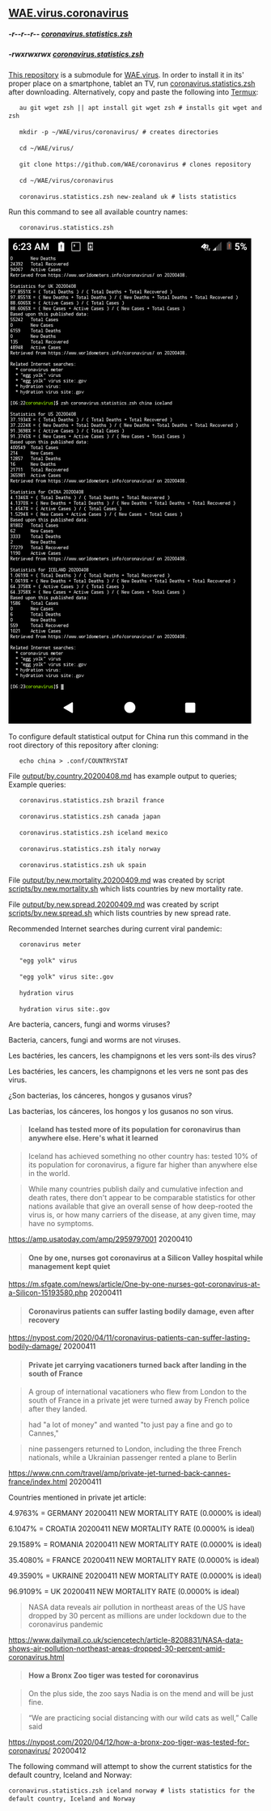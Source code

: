 <link rel="prerender" href="https://github.com/WAE/coronavirus">

## [WAE.virus.coronavirus](https://github.com/WAE/coronavirus)

##### -r--r--r-- [coronavirus.statistics.zsh](https://raw.githubusercontent.com/WAE/coronavirus/master/coronavirus.statistics.zsh)
##### -rwxrwxrwx [coronavirus.statistics.zsh](https://wae.github.io/coronavirus/coronavirus.statistics.zsh)

[This repository](https://github.com/WAE/coronavirus) is a submodule for [WAE.virus](https://github.com/WAE/virus).  In order to install it in its' proper place on a smartphone, tablet an TV, run [coronavirus.statistics.zsh](https://raw.githubusercontent.com/WAE/coronavirus/master/coronavirus.statistics.zsh) after downloading.  Alternatively, copy and paste the following into [Termux](https://github.com/termux):

```
   au git wget zsh || apt install git wget zsh # installs git wget and zsh

   mkdir -p ~/WAE/virus/coronavirus/ # creates directories

   cd ~/WAE/virus/

   git clone https://github.com/WAE/coronavirus # clones repository

   cd ~/WAE/virus/coronavirus

   coronavirus.statistics.zsh new-zealand uk # lists statistics
```
Run this command to see all available country names:
```
   coronavirus.statistics.zsh
```
[![Screenshot_20200408-062343.png](https://github.com/WAE/coronavirus/raw/master/docs/images/Screenshot_20200408-062343.png)](https://github.com/WAE/coronavirus/raw/master/docs/images/Screenshot_20200408-062343.png)

To configure default statistical output for China run this command in the root directory of this repository after cloning:
```
   echo china > .conf/COUNTRYSTAT
```
File [output/by.country.20200408.md](https://raw.githubusercontent.com/WAE/coronavirus/master/output/by.country.20200408.md) has example output to queries;  Example queries:
```
   coronavirus.statistics.zsh brazil france

   coronavirus.statistics.zsh canada japan

   coronavirus.statistics.zsh iceland mexico

   coronavirus.statistics.zsh italy norway

   coronavirus.statistics.zsh uk spain
```
File [output/by.new.mortality.20200409.md](https://raw.githubusercontent.com/WAE/coronavirus/master/output/by.new.mortality.20200409.md) was created by script [scripts/by.new.mortality.sh](https://raw.githubusercontent.com/WAE/coronavirus/master/scripts/by.new.mortality.sh) which lists countries by new mortality rate.

File [output/by.new.spread.20200409.md](https://raw.githubusercontent.com/WAE/coronavirus/master/output/by.new.spread.20200409.md) was created by script [scripts/by.new.spread.sh](https://raw.githubusercontent.com/WAE/coronavirus/master/scripts/by.new.spread.sh) which lists countries by new spread rate.

Recommended Internet searches during current viral pandemic:
```
   coronavirus meter

   "egg yolk" virus

   "egg yolk" virus site:.gov

   hydration virus

   hydration virus site:.gov
```
Are bacteria, cancers, fungi and worms viruses?

Bacteria, cancers, fungi and worms are not viruses.


Les bactéries, les cancers, les champignons et les vers sont-ils des virus?

Les bactéries, les cancers, les champignons et les vers ne sont pas des virus.


¿Son bacterias, los cánceres, hongos y gusanos virus?

Las bacterias, los cánceres, los hongos y los gusanos no son virus.

> #### Iceland has tested more of its population for coronavirus than anywhere else. Here's what it learned

> Iceland has achieved something no other country has: tested 10% of its population for coronavirus, a figure far higher than anywhere else in the world. 

> While many countries publish daily and cumulative infection and death rates, there don't appear to be comparable statistics for other nations available that give an overall sense of how deep-rooted the virus is, or how many carriers of the disease, at any given time, may have no symptoms. 

https://amp.usatoday.com/amp/2959797001 20200410

> #### One by one, nurses got coronavirus at a Silicon Valley hospital while management kept quiet

https://m.sfgate.com/news/article/One-by-one-nurses-got-coronavirus-at-a-Silicon-15193580.php 20200411

> #### Coronavirus patients can suffer lasting bodily damage, even after recovery

https://nypost.com/2020/04/11/coronavirus-patients-can-suffer-lasting-bodily-damage/ 20200411


> #### Private jet carrying vacationers turned back after landing in the south of France

> A group of international vacationers who flew from London to the south of France in a private jet were turned away by French police after they landed.

> had "a lot of money" and wanted "to just pay a fine and go to Cannes,"

> nine passengers returned to London, including the three French nationals, while a Ukrainian passenger rented a plane to Berlin

https://www.cnn.com/travel/amp/private-jet-turned-back-cannes-france/index.html 20200411 

Countries mentioned in private jet article:

4.9763% = GERMANY 20200411 NEW MORTALITY RATE (0.0000% is ideal)

6.1047% = CROATIA 20200411 NEW MORTALITY RATE (0.0000% is ideal)

29.1589% = ROMANIA 20200411 NEW MORTALITY RATE (0.0000% is ideal)

35.4080% = FRANCE 20200411 NEW MORTALITY RATE (0.0000% is ideal)

49.3590% = UKRAINE 20200411 NEW MORTALITY RATE (0.0000% is ideal)
	
96.9109% = UK 20200411 NEW MORTALITY RATE (0.0000% is ideal)

> NASA data reveals air pollution in northeast areas of the US have dropped by 30 percent as millions are under lockdown due to the coronavirus pandemic

https://www.dailymail.co.uk/sciencetech/article-8208831/NASA-data-shows-air-pollution-northeast-areas-dropped-30-percent-amid-coronavirus.html

> #### How a Bronx Zoo tiger was tested for coronavirus

> On the plus side, the zoo says Nadia is on the mend and will be just fine.

> “We are practicing social distancing with our wild cats as well,” Calle said

https://nypost.com/2020/04/12/how-a-bronx-zoo-tiger-was-tested-for-coronavirus/ 20200412

The following command will attempt to show the current statistics for the default country, Iceland and Norway: 	
```
coronavirus.statistics.zsh iceland norway # lists statistics for the default country, Iceland and Norway 
```
<!--coronavirus README.md EOF-->
